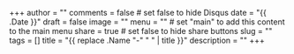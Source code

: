 +++
author = ""
comments = false	# set false to hide Disqus
date = "{{ .Date }}"
draft = false
image = ""
menu = ""		# set "main" to add this content to the main menu
share = true	# set false to hide share buttons
slug = ""
tags = []
title = "{{ replace .Name "-" " " | title }}"
description = ""
+++
